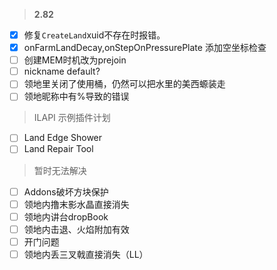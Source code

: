 > **2.82**
 - [x] 修复`CreateLand`xuid不存在时报错。
 - [x] onFarmLandDecay,onStepOnPressurePlate 添加空坐标检查
 - [ ] 创建MEM时机改为prejoin
 - [ ] nickname default?
 - [ ] 领地里关闭了使用桶，仍然可以把水里的美西螈装走
 - [ ] 领地昵称中有%导致的错误

> ILAPI 示例插件计划
 - [ ] Land Edge Shower
 - [ ] Land Repair Tool

> 暂时无法解决
 - [ ] Addons破坏方块保护
 - [ ] 领地内撸末影水晶直接消失
 - [ ] 领地内讲台dropBook
 - [ ] 领地内击退、火焰附加有效
 - [ ] 开门问题
 - [ ] 领地内丢三叉戟直接消失（LL）
